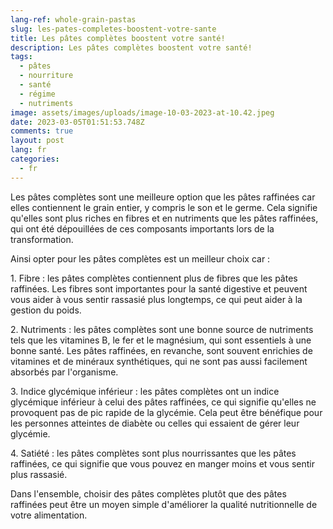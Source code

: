 ```yaml
---
lang-ref: whole-grain-pastas
slug: les-pates-completes-boostent-votre-sante
title: Les pâtes complètes boostent votre santé!
description: Les pâtes complètes boostent votre santé!
tags:
  - pâtes
  - nourriture
  - santé
  - régime
  - nutriments
image: assets/images/uploads/image-10-03-2023-at-10.42.jpeg
date: 2023-03-05T01:51:53.748Z
comments: true
layout: post
lang: fr
categories:
  - fr
---
```

Les pâtes complètes sont une meilleure option que les pâtes raffinées car elles contiennent le grain entier, y compris le son et le germe. Cela signifie qu'elles sont plus riches en fibres et en nutriments que les pâtes raffinées, qui ont été dépouillées de ces composants importants lors de la transformation.

Ainsi opter pour les pâtes complètes est un meilleur choix car :

1. Fibre : les pâtes complètes contiennent plus de fibres que les pâtes raffinées. Les fibres sont importantes pour la santé digestive et peuvent vous aider à vous sentir rassasié plus longtemps, ce qui peut aider à la gestion du poids.

2. Nutriments : les pâtes complètes sont une bonne source de nutriments tels que les vitamines B, le fer et le magnésium, qui sont essentiels à une bonne santé. Les pâtes raffinées, en revanche, sont souvent enrichies de vitamines et de minéraux synthétiques, qui ne sont pas aussi facilement absorbés par l'organisme.

3. Indice glycémique inférieur : les pâtes complètes ont un indice glycémique inférieur à celui des pâtes raffinées, ce qui signifie qu'elles ne provoquent pas de pic rapide de la glycémie. Cela peut être bénéfique pour les personnes atteintes de diabète ou celles qui essaient de gérer leur glycémie.

4. Satiété : les pâtes complètes sont plus nourrissantes que les pâtes raffinées, ce qui signifie que vous pouvez en manger moins et vous sentir plus rassasié.

Dans l'ensemble, choisir des pâtes complètes plutôt que des pâtes raffinées peut être un moyen simple d'améliorer la qualité nutritionnelle de votre alimentation.